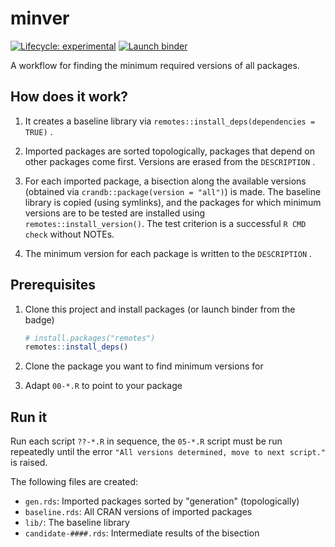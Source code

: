 # minver

<!-- badges: start -->
[![Lifecycle: experimental](https://img.shields.io/badge/lifecycle-experimental-orange.svg)](https://www.tidyverse.org/lifecycle/#experimental)
[![Launch binder](https://mybinder.org/badge_logo.svg)](https://mybinder.org/v2/gh/krlmlr/minver/master?urlpath=rstudio)
<!-- badges: end -->

A workflow for finding the minimum required versions of all packages.

## How does it work?

1. It creates a baseline library via `remotes::install_deps(dependencies = TRUE)` .

2. Imported packages are sorted topologically, packages that depend on other packages come first. Versions are erased from the `DESCRIPTION` .

3. For each imported package, a bisection along the available versions (obtained via `crandb::package(version = "all")`) is made. The baseline library is copied (using symlinks), and the packages for which minimum versions are to be tested are installed using `remotes::install_version()`. The test criterion is a successful `R CMD check` without NOTEs.

4. The minimum version for each package is written to the `DESCRIPTION` .

## Prerequisites

1. Clone this project and install packages (or launch binder from the badge)

    ```r
    # install.packages("remotes")
    remotes::install_deps()
    ```

1. Clone the package you want to find minimum versions for

1. Adapt `00-*.R` to point to your package

## Run it

Run each script `??-*.R` in sequence, the `05-*.R` script must be run repeatedly until the error `"All versions determined, move to next script."` is raised.

The following files are created:

- `gen.rds`: Imported packages sorted by "generation" (topologically)
- `baseline.rds`: All CRAN versions of imported packages
- `lib/`: The baseline library
- `candidate-####.rds`: Intermediate results of the bisection
